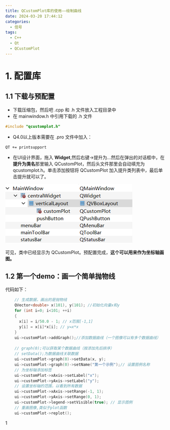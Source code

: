 ```yaml
---
title: QCustomPlot库的使用——绘制曲线
date: 2024-03-20 17:44:12
categories:
  - 信号
tags:
  - C++
  - Qt
  - QCustomPlot
---
```


# 1. 配置库
## 1.1 下载与预配置
- 下载压缩包，然后吧 .cpp 和 .h 文件放入工程目录中
- 在 mainwindow.h 中引用下载的 .h 文件
``` C++
#include "qcustomplot.h"
```
- Q4.0以上版本需要在 .pro 文件中加入：
```
QT += printsupport
```
- 在UI设计界面，拖入 **Widget**,然后右键->提升为...然后在弹出的对话框中，在**提升为类名**那里输入 QCustomPlot，然后头文件那里会自动填充为 qcustomplot.h。单击添加按钮将 QCustomPlot 加入提升类列表中，最后单击提升就可以了。
  
 ![20230405212452](https://raw.githubusercontent.com/EngineHeating/MyPicGo/main/20230405212452.png) 

 可见，类中已经显示为 QCustomPlot。预配置完成，**这个可以用来作为坐标轴画图。**

## 1.2 第一个demo：画一个简单抛物线
代码如下：
```C++
    // 生成数据，画出的是抛物线
    QVector<double> x(101), y(101); //初始化向量x和y
    for (int i=0; i<101; ++i)
    {
      x[i] = i/50.0 - 1; // x范围[-1,1]
      y[i] = x[i]*x[i]; // y=x*x
    }
    ui->customPlot->addGraph();//添加数据曲线（一个图像可以有多个数据曲线）

    // graph(0);可以获取某个数据曲线（按添加先后排序）
    // setData();为数据曲线关联数据
    ui->customPlot->graph(0)->setData(x, y);
    ui->customPlot->graph(0)->setName("第一个示例");// 设置图例名称
    // 为坐标轴添加标签
    ui->customPlot->xAxis->setLabel("x");
    ui->customPlot->yAxis->setLabel("y");
    // 设置坐标轴的范围，以看到所有数据
    ui->customPlot->xAxis->setRange(-1, 1);
    ui->customPlot->yAxis->setRange(0, 1);
    ui->customPlot->legend->setVisible(true); // 显示图例
    // 重画图像,类似于plot函数
    ui->customPlot->replot();
``` 
1

  